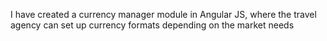 I have created a currency manager module in Angular JS, where the travel agency can set up currency formats depending on the market needs